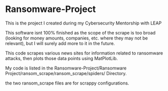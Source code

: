 # Ransomware-Project
This is the project I created during my Cybersecurity Mentorship with LEAP

This software isnt 100% finished as the scope of the scrape is too broad (looking for money amounts, companies, etc. where they may not be relevant), but I will surely
add more to it in the future.


This code scrapes various news sites for information related to ransomware attacks, then plots those data points using MatPlotLib.


My code is listed in the Ransomware-Project/Ransomware Project/ransom_scrape/ransom_scrape/spiders/ Directory.

the two ransom_scrape files are for scrappy configurations. 

